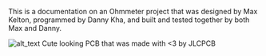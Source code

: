 This is a documentation on an Ohmmeter project that was designed by Max Kelton, programmed by Danny Kha, and built and tested together by both Max and Danny.

![alt_text](https://media.discordapp.net/attachments/1085757492501414049/1089993893757599884/sqTiwPD.png?width=952&height=703)
Cute looking PCB that was made with <3 by JLCPCB
